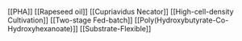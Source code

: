 [[PHA]]
[[Rapeseed oil]]
[[Cupriavidus Necator]]
[[High-cell-density Cultivation]]
[[Two-stage Fed-batch]]
[[Poly(Hydroxybutyrate-Co-Hydroxyhexanoate)]]
[[Substrate-Flexible]]
